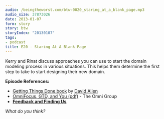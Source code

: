 ```yaml
---
audio: /beingtheworst.com/btw-0020_staring_at_a_blank_page.mp3
audio_size: 37873026
date: 2013-01-07
form: story
story: btw
storyIndex: "20130107"
tags:
- podcast
title: E20 - Staring At A Blank Page
---
```

<p>Kerry and Rinat discuss approaches you can use to start the domain modeling process in various situations.  This helps them determine the first step to take to start designing their new domain.</p>


<p><strong>Episode References:</strong></p>
<ul>
<li><a href="http://www.amazon.com/Getting-Things-Done-Stress-Free-Productivity/dp/0142000280">Getting Things Done book</a> by <a href="http://www.davidco.com/">David Allen</a></li>
<li><a href="http://www.omnigroup.com/ftp/pub/software/macosx/extras/omnifocus/gtdandomnifocus.pdf">OmniFocus, GTD, and You (pdf)</a> - The Omni Group</li>
<li><strong><a href="http://beingtheworst.com/about">Feedback and Finding Us</a></strong></li>
</ul>
<p><em>What do you think?</em></p>
